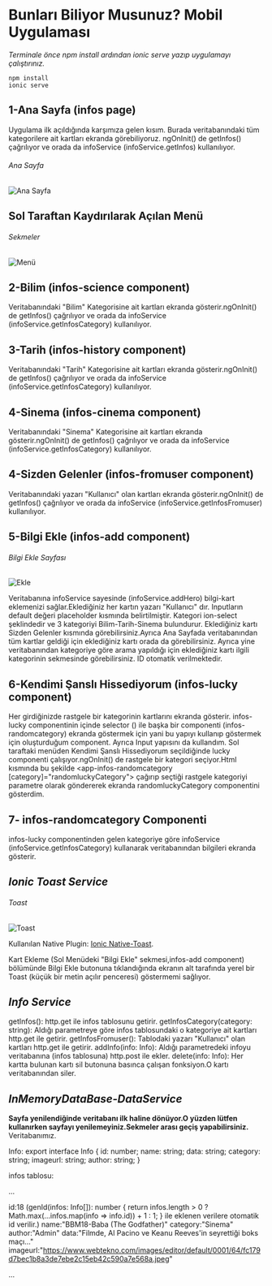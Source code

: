 # Bunları Biliyor Musunuz? Mobil Uygulaması
*Terminale önce npm install ardından ionic serve yazıp uygulamayı çalıştırınız.*
```
npm install
ionic serve
```

## 1-Ana Sayfa (infos page)
Uygulama ilk açıldığında karşımıza gelen kısım.
Burada veritabanındaki tüm kategorilere ait kartları ekranda görebiliyoruz.
ngOnInit() de getInfos() çağrılıyor ve orada da infoService (infoService.getInfos) kullanılıyor.
###### Ana Sayfa
![Ana Sayfa](<AnaSayfa.png>)

## Sol Taraftan Kaydırılarak Açılan Menü
###### Sekmeler
![Menü](<Menü.png>)

## 2-Bilim (infos-science component)
Veritabanındaki "Bilim" Kategorisine ait kartları ekranda gösterir.ngOnInit() de getInfos() çağrılıyor ve orada da infoService (infoService.getInfosCategory) kullanılıyor.
## 3-Tarih (infos-history component)
Veritabanındaki "Tarih" Kategorisine ait kartları ekranda gösterir.ngOnInit() de getInfos() çağrılıyor ve orada da infoService (infoService.getInfosCategory) kullanılıyor.
## 4-Sinema (infos-cinema component)
Veritabanındaki "Sinema" Kategorisine ait kartları ekranda gösterir.ngOnInit() de getInfos() çağrılıyor ve orada da infoService (infoService.getInfosCategory) kullanılıyor.
## 4-Sizden Gelenler (infos-fromuser component)
Veritabanındaki yazarı "Kullanıcı" olan kartları ekranda gösterir.ngOnInit() de getInfos() çağrılıyor ve orada da infoService (infoService.getInfosFromuser) kullanılıyor.
## 5-Bilgi Ekle (infos-add component)
###### Bilgi Ekle Sayfası
![Ekle](<Ekle.png>)


Veritabanına infoService sayesinde (infoService.addHero) bilgi-kart eklemenizi sağlar.Eklediğiniz her kartın yazarı "Kullanıcı" dır.
Inputların default değeri placeholder kısmında belirtilmiştir.
Kategori ion-select şeklindedir ve 3 kategoriyi Bilim-Tarih-Sinema bulundurur.
Eklediğiniz kartı Sizden Gelenler kısmında görebilirsiniz.Ayrıca Ana Sayfada veritabanından tüm kartlar geldiği için eklediğiniz kartı orada da görebilirsiniz.
Ayrıca yine veritabanından kategoriye göre arama yapıldığı için eklediğiniz kartı ilgili kategorinin sekmesinde görebilirsiniz.
ID otomatik verilmektedir.
## 6-Kendimi Şanslı Hissediyorum (infos-lucky component)
Her girdiğinizde rastgele bir kategorinin kartlarını ekranda gösterir.
infos-lucky componentinin içinde selector (<app-infos-randomcategory>) ile başka bir componenti (infos-randomcategory) ekranda göstermek için yani bu yapıyı kullanıp göstermek için oluşturduğum component.
Ayrıca Input yapısını da kullandım.
Sol taraftaki menüden Kendimi Şanslı Hissediyorum seçildiğinde lucky componenti çalışıyor.ngOnInit() de rastgele bir kategori seçiyor.Html kısmında
bu şekilde <app-infos-randomcategory [category]="randomluckyCategory"> çağırıp seçtiği rastgele kategoriyi parametre olarak göndererek ekranda randomluckyCategory componentini gösterdim. 
## 7- infos-randomcategory Componenti
infos-lucky componentinden gelen kategoriye göre infoService (infoService.getInfosCategory) kullanarak veritabanından bilgileri ekranda gösterir.
## *Ionic Toast Service*
###### Toast
![Toast](<AddToast.png>)


Kullanılan Native Plugin: [Ionic Native-Toast](https://ionicframework.com/docs/native/toast).

Kart Ekleme (Sol Menüdeki "Bilgi Ekle" sekmesi,infos-add component) bölümünde Bilgi Ekle butonuna tıklandığında ekranın alt tarafında yerel bir Toast (küçük bir metin açılır penceresi) göstermemi sağlıyor.
## *Info Service*
getInfos(): http.get ile infos tablosunu getirir.
getInfosCategory(category: string): Aldığı parametreye göre infos tablosundaki o kategoriye ait kartları http.get ile getirir.
getInfosFromuser(): Tablodaki yazarı "Kullanıcı" olan kartları http.get ile getirir.
addInfo(info: Info): Aldığı parametredeki infoyu veritabanına (infos tablosuna) http.post ile ekler.
delete(info: Info): Her kartta bulunan kartı sil butonuna basınca çalışan fonksiyon.O kartı veritabanından siler.
## *InMemoryDataBase-DataService*
 ****Sayfa yenilendiğinde veritabanı ilk haline dönüyor.O yüzden lütfen kullanırken sayfayı yenilemeyiniz.Sekmeler arası geçiş yapabilirsiniz.****
Veritabanımız.


Info:
export interface Info {
    id: number;
    name: string;
    data: string;
    category: string;
    imageurl: string;
    author: string;
}

infos tablosu:

... 

id:18 (genId(infos: Info[]): number {
    return infos.length > 0 ? Math.max(...infos.map(info => info.id)) + 1 : 1;
  } ile eklenen verilere otomatik id verilir.)
name:"BBM18-Baba (The Godfather)"
category:"Sinema"
author:"Admin"
data:"Filmde, Al Pacino ve Keanu Reeves'in seyrettiği boks maçı..."
imageurl:"https://www.webtekno.com/images/editor/default/0001/64/fc179d7bec1b8a3de7ebe2c15eb42c590a7e568a.jpeg" 

...
